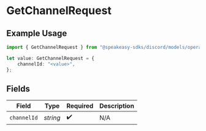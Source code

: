 # GetChannelRequest

## Example Usage

```typescript
import { GetChannelRequest } from "@speakeasy-sdks/discord/models/operations";

let value: GetChannelRequest = {
    channelId: "<value>",
};
```

## Fields

| Field              | Type               | Required           | Description        |
| ------------------ | ------------------ | ------------------ | ------------------ |
| `channelId`        | *string*           | :heavy_check_mark: | N/A                |